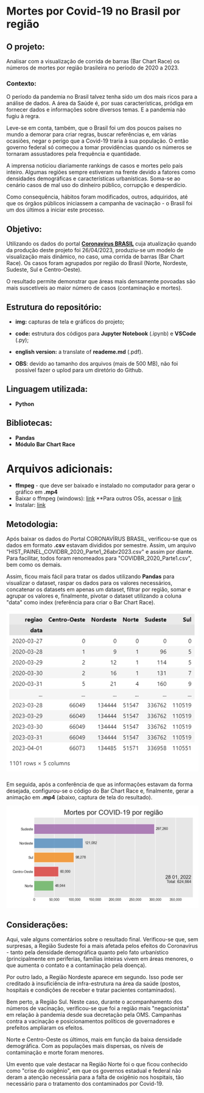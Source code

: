 # Mortes por Covid-19 no Brasil por região

## O projeto:

Analisar com a visualização de corrida de barras (Bar Chart Race) os números de mortes por região brasileira no período de 2020 a 2023.

### Contexto:

O período da pandemia no Brasil talvez tenha sido um dos mais ricos para a análise de dados. A área da Saúde é, por suas características, pródiga em fornecer dados e informações sobre diversos temas. E a pandemia não fugiu à regra.

Leve-se em conta, também, que o Brasil foi um dos poucos países no mundo a demorar para criar regras, buscar referências e, em várias ocasiões, negar o perigo que a Covid-19 traria à sua população. O então governo federal só começou a tomar providências quando os números se tornaram assustadores pela frequência e quantidade.

A imprensa noticiou diariamente rankings de casos e mortes pelo país inteiro. Algumas regiões sempre estiveram na frente devido a fatores como densidades demográficas e características urbanísticas. Soma-se ao cenário casos de mal uso do dinheiro público, corrupção e desperdício.

Como consequência, hábitos foram modificados, outros, adquiridos, até que os órgãos públicos iniciassem a campanha de vacinação - o Brasil foi um dos últimos a iniciar este processo.

## Objetivo:

Utilizando os dados do portal [**Coronavírus BRASIL**](https://covid.saude.gov.br/) cuja atualização quando da produção deste projeto foi 26/04/2023, produziu-se um modelo de visualização mais dinâmico, no caso, uma corrida de barras (Bar Chart Race). Os casos foram agrupados por região do Brasil (Norte, Nordeste, Sudeste, Sul e Centro-Oeste).

O resultado permite demonstrar que áreas mais densamente povoadas são mais suscetíveis ao maior número de casos (contaminação e mortes).

## Estrutura do repositório:

* **img:** capturas de tela e gráficos do projeto;
* **code:** estrutura dos códigos para **Jupyter Notebook** (.ipynb) e **VSCode** (.py);
* **english version:** a translate of **reademe.md** (.pdf).

* **OBS**: devido ao tamanho dos arquivos (mais de 500 MB), não foi possível fazer o uplod para um diretório do Github.

## Linguagem utilizada:

* **Python**

## Bibliotecas:

* **Pandas**
* **Módulo Bar Chart Race**

# Arquivos adicionais:

* **ffmpeg** - que deve ser baixado e instalado no computador para gerar o gráfico em **.mp4**
* Baixar o ffmpeg (windows): [link](https://www.gyan.dev/ffmpeg/builds/)
**Para outros OSs, acessar o [link](https://ffmpeg.org/)
* Instalar: [link](https://www.youtube.com/watch?v=qSlxv68Xpkw&list=PLOraXz1HoXBZHpMYytIjzm0eMoDyfMLZp&index=38)

## Metodologia:

Após baixar os dados do Portal CORONAVÍRUS BRASIL, verificou-se que os dados em formato **.csv** estavam divididos por semestre. Assim, um arquivo "HIST_PAINEL_COVIDBR_2020_Parte1_26abr2023.csv" e assim por diante. Para facilitar, todos foram renomeados para "COVIDBR_2020_Parte1.csv", bem como os demais.

Assim, ficou mais fácil para tratar os dados utilizando **Pandas** para visualizar o dataset, raspar os dados para os valores necessários, concatenar os datasets em apenas um dataset, filtrar por região, somar e agrupar os valores e, finalmente, pivotar o dataset utilizando a coluna "data" como index (referência para criar o Bar Chart Race).

<img src="/img/dataset.png">

###
Em seguida, após a conferência de que as informações estavam da forma desejada, configurou-se o código do Bar Chart Race e, finalmente, gerar a animação em **.mp4** (abaixo, captura de tela do resultado).

<img src="/img/captura.png">

###
## Considerações:

Aqui, vale alguns comentários sobre o resultado final. Verificou-se que, sem surpresas, a Região Sudeste foi a mais afetada pelos efeitos do Coronavírus - tanto pela densidade demográfica quanto pelo fato urbanístico (principalmente em periferias, famílias inteiras vivem em áreas menores, o que aumenta o contato e a contaminação pela doença).

Por outro lado, a Região Nordeste aparece em segundo. Isso pode ser creditado à insuficiência de infra-estrutura na área da saúde (postos, hospitais e condições de receber e tratar pacientes contaminados).

Bem perto, a Região Sul. Neste caso, durante o acompanhamento dos números de vacinação, verificou-se que foi a região mais "negacionista" em relação à pandemia desde sua decretação pela OMS. Campanhas contra a vacinação e posicionamentos políticos de governadores e prefeitos ampliaram os efeitos.

Norte e Centro-Oeste os últimos, mais em função da baixa densidade demográfica. Com as populações mais dispersas, os níveis de contaminação e morte foram menores.

Um evento que vale destacar na Região Norte foi o que ficou conhecido como "crise do oxigênio", em que os governos estadual e federal não deram a atenção necessária para a falta de oxigênio nos hospitais, tão necessário para o tratamento dos contaminados por Covid-19.
